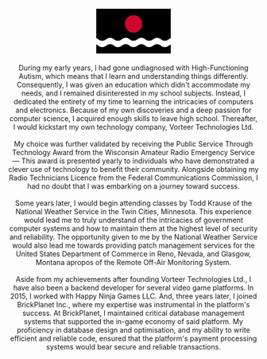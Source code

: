 <p align="center">
<img src="https://github.com/Sloxet/Sloxet/blob/main/Banner.png?raw=true" title="Personal Banner" alt="Personal Banner" width="150">
<br><br>
During my early years, I had gone undiagnosed with High-Functioning Autism, which means that I learn and understanding things differently. Consequently, I was given an education which didn't accommodate my needs, and I remained disinterested in my school subjects. Instead, I dedicated the entirety of my time to learning the intricacies of computers and electronics. Because of my own discoveries and a deep passion for computer science, I acquired enough skills to leave high school. Thereafter, I would kickstart my own technology company, Vorteer Technologies Ltd.
<br><br>
My choice was further validated by receiving the Public Service Through Technology Award from the Wisconsin Amateur Radio Emergency Service — This award is presented yearly to individuals who have demonstrated a clever use of technology to benefit their community. Alongside obtaining my Radio Technicians Licence from the Federal Communications Commission, I had no doubt that I was embarking on a journey toward success.
<br><br>
Some years later, I would begin attending classes by Todd Krause of the National Weather Service in the Twin Cities, Minnesota. This experience would lead me to truly understand of the intricacies of government computer systems and how to maintain them at the highest level of security and reliability. The opportunity given to me by the National Weather Service would also lead me towards providing patch management services for the United States Department of Commerce in Reno, Nevada, and Glasgow, Montana apropos of the Remote Off-Air Monitoring System.
<br><br>
Aside from my achievements after founding Vorteer Technologies Ltd., I have also been a backend developer for several video game platforms. In 2015, I worked with Happy Ninja Games LLC. And, three years later, I joined BrickPlanet Inc., where my expertise was instrumental in the platform's success. At BrickPlanet, I maintained critical database management systems that supported the in-game economy of said platform. My proficiency in database design and optimisation, and my ability to write efficient and reliable code, ensured that the platform's payment processing systems would bear secure and reliable transactions.
</p>

